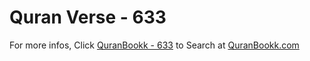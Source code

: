 # Quran Verse - 633 

For more infos, Click [QuranBookk - 633](https://www.quranbookk.com/quran/search?q=633) to Search at [QuranBookk.com](http://quranbookk.com/)